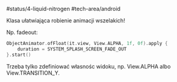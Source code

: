 #status/4-liquid-nitrogen 
#tech-area/android 

Klasa ułatwiająca robienie animacji wszelakich!

Np. fadeout:
```kotlin
ObjectAnimator.ofFloat(it.view, View.ALPHA, 1f, 0f).apply {  
    duration = SYSTEM_SPLASH_SCREEN_FADE_OUT  
}.start()
```

Trzeba tylko zdefiniować własnośc widoku, np. View.ALPHA albo View.TRANSITION_Y.